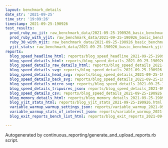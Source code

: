 ```yaml
---
layout: benchmark_details
date_str: '2021-09-25'
time_str: '19:09:26'
timestamp: 2021-09-25-190926
test_results:
  prod_ruby_no_jit: raw_benchmark_data/2021-09-25-190926_basic_benchmark_prod_ruby_no_jit.json
  prod_ruby_with_yjit: raw_benchmark_data/2021-09-25-190926_basic_benchmark_prod_ruby_with_yjit.json
  ruby_30_with_mjit: raw_benchmark_data/2021-09-25-190926_basic_benchmark_ruby_30_with_mjit.json
  yjit_stats: raw_benchmark_data/2021-09-25-190926_basic_benchmark_yjit_stats.json
reports:
  blog_speed_headline_html: reports/blog_speed_headline_2021-09-25-190926.html
  blog_speed_details_html: reports/blog_speed_details_2021-09-25-190926.html
  blog_speed_details_raw_details_html: reports/blog_speed_details_2021-09-25-190926.raw_details.html
  blog_speed_details_svg: reports/blog_speed_details_2021-09-25-190926.svg
  blog_speed_details_head_svg: reports/blog_speed_details_2021-09-25-190926.head.svg
  blog_speed_details_back_svg: reports/blog_speed_details_2021-09-25-190926.back.svg
  blog_speed_details_micro_svg: reports/blog_speed_details_2021-09-25-190926.micro.svg
  blog_speed_details_tripwires_json: reports/blog_speed_details_2021-09-25-190926.tripwires.json
  blog_speed_details_csv: reports/blog_speed_details_2021-09-25-190926.csv
  blog_memory_details_html: reports/blog_memory_details_2021-09-25-190926.html
  blog_yjit_stats_html: reports/blog_yjit_stats_2021-09-25-190926.html
  variable_warmup_warmup_settings_json: reports/variable_warmup_2021-09-25-190926.warmup_settings.json
  variable_warmup_stats_of_interest_json: reports/variable_warmup_2021-09-25-190926.stats_of_interest.json
  blog_exit_reports_bench_list_html: reports/blog_exit_reports_2021-09-25-190926.bench_list.html

---
```

Autogenerated by continuous_reporting/generate_and_upload_reports.rb script.
